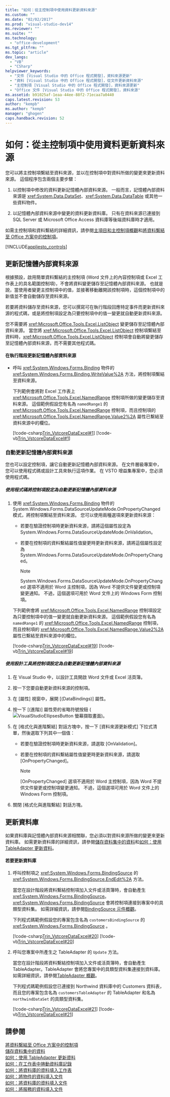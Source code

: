 ```yaml
---
title: "如何：從主控制項中使用資料更新資料來源"
ms.custom: ""
ms.date: "02/02/2017"
ms.prod: "visual-studio-dev14"
ms.reviewer: ""
ms.suite: ""
ms.technology: 
  - "office-development"
ms.tgt_pltfrm: ""
ms.topic: "article"
dev_langs: 
  - "VB"
  - "CSharp"
helpviewer_keywords: 
  - "文件 [Visual Studio 中的 Office 程式開發]，資料來源更新"
  - "資料 [Visual Studio 中的 Office 程式開發]，從文件更新資料來源"
  - "主控制項 [Visual Studio 中的 Office 程式開發]，資料來源更新"
  - "Office 文件 [Visual Studio 中的 Office 程式開發]，資料來源"
ms.assetid: b91025af-1eaa-44ee-88f2-71ecaa7a0440
caps.latest.revision: 53
author: "kempb"
ms.author: "kempb"
manager: "ghogen"
caps.handback.revision: 52
---
```

# 如何：從主控制項中使用資料更新資料來源
  您可以將主控制項繫結至資料來源，並以在控制項中對資料所做的變更來更新資料來源。 這個程序包含兩個主要步驟：  
  
1.  以控制項中修改的資料更新記憶體內部資料來源。 一般而言，記憶體內部資料來源是 <xref:System.Data.DataSet>、<xref:System.Data.DataTable> 或其他一些資料物件。  
  
2.  以記憶體內部資料來源中變更的資料更新資料庫。 只有在資料來源已連接到 SQL Server 或 Microsoft Office Access 資料庫等後端資料庫時才適用。  
  
 如需主控制項和資料繫結的詳細資訊，請參閱[主項目和主控制項概觀](../vsto/host-items-and-host-controls-overview.md)和[將資料繫結至 Office 方案中的控制項](../vsto/binding-data-to-controls-in-office-solutions.md)。  
  
 [!INCLUDE[appliesto_controls](../vsto/includes/appliesto-controls-md.md)]  
  
## 更新記憶體內部資料來源  
 根據預設，啟用簡單資料繫結的主控制項 \(Word 文件上的內容控制項或 Excel 工作表上的具名範圍控制項\)，不會將資料變更儲存至記憶體內部資料來源。 也就是說，當使用者變更主控制項中的值，並接著移動離開該控制項時，這個控制項中的新值並不會自動儲存至資料來源。  
  
 若要將資料儲存至資料來源，您可以撰寫可在執行階段回應特定事件而更新資料來源的程式碼，或是將控制項設定為只要控制項中的值一變更就自動更新資料來源。  
  
 您不需要將 <xref:Microsoft.Office.Tools.Excel.ListObject> 變更儲存至記憶體內部資料來源。 當您將 <xref:Microsoft.Office.Tools.Excel.ListObject> 控制項繫結至資料時，<xref:Microsoft.Office.Tools.Excel.ListObject> 控制項會自動將變更儲存至記憶體內部資料來源，而不需要其他程式碼。  
  
#### 在執行階段更新記憶體內部資料來源  
  
-   呼叫 <xref:System.Windows.Forms.Binding> 物件的 <xref:System.Windows.Forms.Binding.WriteValue%2A> 方法，將控制項繫結至資料來源。  
  
     下列範例會將對 Excel 工作表上 <xref:Microsoft.Office.Tools.Excel.NamedRange> 控制項所做的變更儲存至資料來源。 這個範例假設您有名為 `namedRange1` 的 <xref:Microsoft.Office.Tools.Excel.NamedRange> 控制項，而且控制項的 <xref:Microsoft.Office.Tools.Excel.NamedRange.Value2%2A> 屬性已繫結至資料來源中的欄位。  
  
     [!code-csharp[Trin_VstcoreDataExcel#1](../snippets/csharp/VS_Snippets_OfficeSP/Trin_VstcoreDataExcel/CS/Sheet1.cs#1)]
     [!code-vb[Trin_VstcoreDataExcel#1](../snippets/visualbasic/VS_Snippets_OfficeSP/Trin_VstcoreDataExcel/VB/Sheet1.vb#1)]  
  
### 自動更新記憶體內部資料來源  
 您也可以設定控制項，讓它自動更新記憶體內部資料來源。 在文件層級專案中，您可以使用程式碼或設計工具來執行這項作業。 在 VSTO 增益集專案中，您必須使用程式碼。  
  
##### 使用程式碼將控制項設定為自動更新記憶體內部資料來源  
  
1.  使用 <xref:System.Windows.Forms.Binding> 物件的 System.Windows.Forms.DataSourceUpdateMode.OnPropertyChanged  模式，將控制項繫結至資料來源。 您可以使用兩種選項來更新資料來源：  
  
    -   若要在驗證控制項時更新資料來源，請將這個屬性設定為 System.Windows.Forms.DataSourceUpdateMode.OnValidation。  
  
    -   若要在控制項的資料繫結屬性值變更時更新資料來源，請將這個屬性設定為 System.Windows.Forms.DataSourceUpdateMode.OnPropertyChanged。  
  
        > [!NOTE]  
        >  System.Windows.Forms.DataSourceUpdateMode.OnPropertyChanged 選項不適用於 Word 主控制項，因為 Word 不提供文件變更或控制項變更通知。 不過，這個選項可用於 Word 文件上的 Windows Form 控制項。  
  
     下列範例會將 <xref:Microsoft.Office.Tools.Excel.NamedRange> 控制項設定為只要控制項中的值一變更就自動更新資料來源。 這個範例假設您有名為 `namedRange1` 的 <xref:Microsoft.Office.Tools.Excel.NamedRange> 控制項，而且控制項的 <xref:Microsoft.Office.Tools.Excel.NamedRange.Value2%2A> 屬性已繫結至資料來源中的欄位。  
  
     [!code-csharp[Trin_VstcoreDataExcel#19](../snippets/csharp/VS_Snippets_OfficeSP/Trin_VstcoreDataExcel/CS/Sheet1.cs#19)]
     [!code-vb[Trin_VstcoreDataExcel#19](../snippets/visualbasic/VS_Snippets_OfficeSP/Trin_VstcoreDataExcel/VB/Sheet1.vb#19)]  
  
##### 使用設計工具將控制項設定為自動更新記憶體內部資料來源  
  
1.  在 Visual Studio 中，以設計工具開啟 Word 文件或 Excel 活頁簿。  
  
2.  按一下您要自動更新資料來源的控制項。  
  
3.  在 \[屬性\] 視窗中，展開 \[\(DataBindings\)\] 屬性。  
  
4.  按一下 \[\(進階\)\] 屬性旁的省略符號按鈕 \(![VisualStudioEllipsesButton 螢幕擷取畫面](~/docs/vsto/media/vbellipsesbutton.png "VisualStudioEllipsesButton 螢幕擷取畫面")\)。  
  
5.  在 \[格式化與進階繫結\] 對話方塊中，按一下 \[資料來源更新模式\] 下拉式清單，然後選取下列其中一個值：  
  
    -   若要在驗證控制項時更新資料來源，請選取 \[OnValidation\]。  
  
    -   若要在控制項的資料繫結屬性值變更時更新資料來源，請選取 \[OnPropertyChanged\]。  
  
        > [!NOTE]  
        >  \[OnPropertyChanged\] 選項不適用於 Word 主控制項，因為 Word 不提供文件變更或控制項變更通知。 不過，這個選項可用於 Word 文件上的 Windows Form 控制項。  
  
6.  關閉 \[格式化與進階繫結\] 對話方塊。  
  
## 更新資料庫  
 如果資料庫與記憶體內部資料來源相關聯，您必須以對資料來源所做的變更來更新資料庫。 如需更新資料庫的詳細資訊，請參閱[儲存資料集中的資料](../Topic/Saving%20data%20back%20to%20the%20database.md)和[如何：使用 TableAdapter 更新資料](../data-tools/update-data-by-using-a-tableadapter.md)。  
  
#### 若要更新資料庫  
  
1.  呼叫控制項之 <xref:System.Windows.Forms.BindingSource> 的 <xref:System.Windows.Forms.BindingSource.EndEdit%2A> 方法。  
  
     當您在設計階段將資料繫結控制項加入文件或活頁簿時，會自動產生 <xref:System.Windows.Forms.BindingSource>。<xref:System.Windows.Forms.BindingSource> 會將控制項連接到專案中的具類型資料集。 如需詳細資訊，請參閱[BindingSource 元件概觀](http://msdn.microsoft.com/library/be838caf-fcb0-4b68-827f-58b2c04b747f)。  
  
     下列程式碼範例假設您的專案包含名為 `customersBindingSource` 的 <xref:System.Windows.Forms.BindingSource> 。  
  
     [!code-csharp[Trin_VstcoreDataExcel#20](../snippets/csharp/VS_Snippets_OfficeSP/Trin_VstcoreDataExcel/CS/Sheet1.cs#20)]
     [!code-vb[Trin_VstcoreDataExcel#20](../snippets/visualbasic/VS_Snippets_OfficeSP/Trin_VstcoreDataExcel/VB/Sheet1.vb#20)]  
  
2.  呼叫您專案中所產生之 TableAdapter 的 `Update` 方法。  
  
     當您在設計階段將資料繫結控制項加入文件或活頁簿時，會自動產生 TableAdapter。TableAdapter 會將您專案中的具類型資料集連接到資料庫。 如需詳細資訊，請參閱[TableAdapter 概觀](/visual-studio/data-tools/tableadapter-overview)。  
  
     下列程式碼範例假設您已連接到 Northwind 資料庫中的 Customers 資料表，而且您的專案包含名為 `customersTableAdapter` 的 TableAdapter 和名為 `northwindDataSet` 的具類型資料集。  
  
     [!code-csharp[Trin_VstcoreDataExcel#21](../snippets/csharp/VS_Snippets_OfficeSP/Trin_VstcoreDataExcel/CS/Sheet1.cs#21)]
     [!code-vb[Trin_VstcoreDataExcel#21](../snippets/visualbasic/VS_Snippets_OfficeSP/Trin_VstcoreDataExcel/VB/Sheet1.vb#21)]  
  
## 請參閱  
 [將資料繫結至 Office 方案中的控制項](../vsto/binding-data-to-controls-in-office-solutions.md)   
 [儲存資料集中的資料](../Topic/Saving%20data%20back%20to%20the%20database.md)   
 [如何：使用 TableAdapter 更新資料](../data-tools/update-data-by-using-a-tableadapter.md)   
 [如何：在工作表中捲動資料庫記錄](../vsto/how-to-scroll-through-database-records-in-a-worksheet.md)   
 [如何：將資料庫的資料填入工作表](../vsto/how-to-populate-worksheets-with-data-from-a-database.md)   
 [如何：將物件的資料填入文件](../vsto/how-to-populate-documents-with-data-from-objects.md)   
 [如何：將資料庫的資料填入文件](../vsto/how-to-populate-documents-with-data-from-a-database.md)   
 [如何：將服務的資料填入文件](../vsto/how-to-populate-documents-with-data-from-services.md)  
  
  